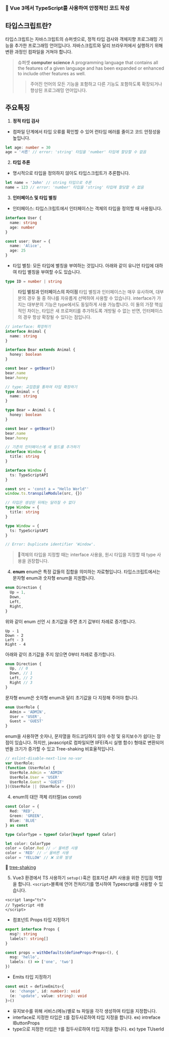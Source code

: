 ### 📜 Vue 3에서 TypeScript를 사용하여 안정적인 코드 작성

## 타입스크립트란?
타입스크립트는 자바스크립트의 슈퍼셋으로, 정적 타입 검사와 객체지향 프로그래밍 기능을 추가한 프로그래밍 언어입니다. 자바스크립트와 달리 브라우저에서 실행하기 위해 변환 과정인 컴파일을 거쳐야 합니다.

> 슈퍼셋
**computer science**
> A programming language that contains all the features of a given language and has been expanded or enhanced to include other features as well.
>> 주어진 언어의 모든 기능을 포함하고 다른 기능도 포함하도록 확장되거나 향상된 프로그래밍 언어입니다.

## 주요특징
1. **정적 타입 검사**
- 컴파일 단계에서 타입 오류를 확인할 수 있어 런타임 에러를 줄이고 코드 안정성을 높입니다.
```typescript
let age: number = 30
age = '서른' // error: 'string' 타입을 'number' 타입에 할당할 수 없음
```

2. **타입 추론**
- 명시적으로 타입을 정의하지 않아도 타입스크립트가 추론합니다.
```typescript
let name = 'John' // string 타입으로 추론
name = 123 // error: 'number' 타입을 'string' 타입에 할당할 수 없음
```

3. **인터페이스 및 타입 별칭**
- 인터페이스: 타입스크립트에서 인터페이스는 객체의 타입을 정의할 때 사용됩니다.
```typescript
interface User {
  name: string
  age: number
}

const user: User = {
  name: 'Alice',
  age: 25
}
```
- 타입 별칭: 모든 타입에 별칭을 부여하는 것입니다. 아래와 같이 유니언 타입에 대하여 타입 별칭을 부여할 수도 있습니다.
```typescript
type ID = number | string
```

> **타입 별칭과 인터페이스의 차이점**
타입 별칭과 인터페이스는 매우 유사하며, 대부분의 경우 둘 중 하나를 자유롭게 선택하여 사용할 수 있습니다. interface가 가지는 대부분의 기능은 type에서도 동일하게 사용 가능합니다. 이 둘의 가장 핵심적인 차이는, 타입은 새 프로퍼티를 추가하도록 개방될 수 없는 반면, 인터페이스의 경우 항상 확장될 수 있다는 점입니다.

```typescript
// interface: 확장하기
interface Animal {
  name: string
}

interface Bear extends Animal {
  honey: boolean
}

const bear = getBear()
bear.name
bear.honey

// type: 교집합을 통하여 타입 확장하기
type Animal = {
  name: string
}

type Bear = Animal & {
  honey: boolean
}

const bear = getBear()
bear.name
bear.honey
```
```typescript
// 기존의 인터페이스에 새 필드를 추가하기
interface Window {
  title: string
}

interface Window {
  ts: TypeScriptAPI
}

const src = 'const a = "Hello World"'
window.ts.transpileModule(src, {})

// 타입은 생성된 뒤에는 달라질 수 없다
type Window = {
  title: string
}

type Window = {
  ts: TypeScriptAPI
}

// Error: Duplicate identifier 'Window'.
 ```

> 🚦객체의 타입을 지정할 때는 interface 사용을, 원시 타입을 지정할 때 type 사용을 권장합니다.

4. **enum**
enum은 특정 값들의 집합을 의미하는 자료형입니다. 타입스크립트에서는 문자형 enum과 숫자형 enum을 지원합니다.

```typescript
enum Direction {
  Up = 1,
  Down,
  Left,
  Right,
}
```
위와 같이 enum 선언 시 초기값을 주면 초기 값부터 차례로 증가합니다.

```
Up - 1
Down - 2
Left - 3
Right - 4
```
아래와 같이 초기값을 주지 않으면 0부터 차례로 증가합니다.
```typescript
enum Direction {
  Up, // 0
  Down, // 1
  Left, // 2
  Right // 3
}
```

문자형 enum은 숫자형 enum과 달리 초기값을 다 지정해 주어야 합니다.
```typescript
enum UserRole {
  Admin = 'ADMIN',
  User = 'USER',
  Guest = 'GUEST'
}
```

enum을 사용하면 숫자나, 문자열을 하드코딩하지 않아 수정 및 유지보수가 쉽다는 장점이 있습니다. 하지만, javascript로 컴파일되면 IIFE(즉시 실행 함수) 형태로 변환되어 번들 크기가 증가할 수 있고 Tree-shaking 비효율적입니다.
```js
// eslint-disable-next-line no-var
var UserRole;
(function (UserRole) {
  UserRole.Admin = 'ADMIN'
  UserRole.User = 'USER'
  UserRole.Guest = 'GUEST'
})(UserRole || (UserRole = {}))
```

4. enum의 대안 객체 리터럴(as const)
```typescript
const Color = {
  Red: 'RED',
  Green: 'GREEN',
  Blue: 'BLUE'
} as const

type ColorType = typeof Color[keyof typeof Color]

let color: ColorType
color = Color.Red // ✅ 올바른 사용
color = 'RED' // ✅ 올바른 사용
color = 'YELLOW' // ❌ 오류 발생
```
🔎 [tree-shaking](/guide/tree-shaking)

5. Vue3 환경에서 TS 사용하기
`setup()`훅은 컴포지션 API 사용을 위한 진입점 역할을 합니다. `<script>`블록에 언어 전처리기를 명시하여 Typescript를 사용할 수 있습니다.
```vue
<script lang="ts">
// TypeScript 사용
</script>
```

- 컴포넌트 Props 타입 지정하기
```ts
export interface Props {
  msg?: string
  labels?: string[]
}

const props = withDefaults(defineProps<Props>(), {
  msg: 'hello',
  labels: () => ['one', 'two']
})
```

- Emits 타입 지정하기
```ts
const emit = defineEmits<{
  (e: 'change', id: number): void
  (e: 'update', value: string): void
}>()
```

- 유지보수를 위해 서비스(메뉴)별로 ts 파일을 각각 생성하여 타입을 지정합니다.
- interface로 지정한 타입은 `I`를 접두사로하여 타입 지정을 합니다. ex) intreface IButtonProps
- type으로 지정한 타입은 `T`를 접두사로하여 타입 지정을 합니다. ex) type TUserId
